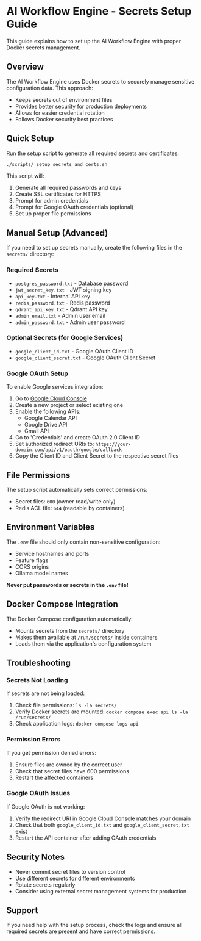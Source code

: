 # AI Workflow Engine - Secrets Setup Guide

This guide explains how to set up the AI Workflow Engine with proper Docker secrets management.

## Overview

The AI Workflow Engine uses Docker secrets to securely manage sensitive configuration data. This approach:
- Keeps secrets out of environment files
- Provides better security for production deployments
- Allows for easier credential rotation
- Follows Docker security best practices

## Quick Setup

Run the setup script to generate all required secrets and certificates:

```bash
./scripts/_setup_secrets_and_certs.sh
```

This script will:
1. Generate all required passwords and keys
2. Create SSL certificates for HTTPS
3. Prompt for admin credentials
4. Prompt for Google OAuth credentials (optional)
5. Set up proper file permissions

## Manual Setup (Advanced)

If you need to set up secrets manually, create the following files in the `secrets/` directory:

### Required Secrets

- `postgres_password.txt` - Database password
- `jwt_secret_key.txt` - JWT signing key
- `api_key.txt` - Internal API key
- `redis_password.txt` - Redis password
- `qdrant_api_key.txt` - Qdrant API key
- `admin_email.txt` - Admin user email
- `admin_password.txt` - Admin user password

### Optional Secrets (for Google Services)

- `google_client_id.txt` - Google OAuth Client ID
- `google_client_secret.txt` - Google OAuth Client Secret

### Google OAuth Setup

To enable Google services integration:

1. Go to [Google Cloud Console](https://console.cloud.google.com/)
2. Create a new project or select existing one
3. Enable the following APIs:
   - Google Calendar API
   - Google Drive API
   - Gmail API
4. Go to 'Credentials' and create OAuth 2.0 Client ID
5. Set authorized redirect URIs to: `https://your-domain.com/api/v1/oauth/google/callback`
6. Copy the Client ID and Client Secret to the respective secret files

## File Permissions

The setup script automatically sets correct permissions:
- Secret files: `600` (owner read/write only)
- Redis ACL file: `644` (readable by containers)

## Environment Variables

The `.env` file should only contain non-sensitive configuration:
- Service hostnames and ports
- Feature flags
- CORS origins
- Ollama model names

**Never put passwords or secrets in the `.env` file!**

## Docker Compose Integration

The Docker Compose configuration automatically:
- Mounts secrets from the `secrets/` directory
- Makes them available at `/run/secrets/` inside containers
- Loads them via the application's configuration system

## Troubleshooting

### Secrets Not Loading

If secrets are not being loaded:
1. Check file permissions: `ls -la secrets/`
2. Verify Docker secrets are mounted: `docker compose exec api ls -la /run/secrets/`
3. Check application logs: `docker compose logs api`

### Permission Errors

If you get permission denied errors:
1. Ensure files are owned by the correct user
2. Check that secret files have 600 permissions
3. Restart the affected containers

### Google OAuth Issues

If Google OAuth is not working:
1. Verify the redirect URI in Google Cloud Console matches your domain
2. Check that both `google_client_id.txt` and `google_client_secret.txt` exist
3. Restart the API container after adding OAuth credentials

## Security Notes

- Never commit secret files to version control
- Use different secrets for different environments
- Rotate secrets regularly
- Consider using external secret management systems for production

## Support

If you need help with the setup process, check the logs and ensure all required secrets are present and have correct permissions.